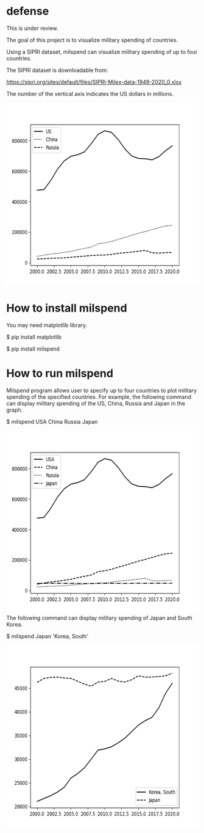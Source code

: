 # defense
This is under review.

The goal of this project is to visualize military spending of countries.

Using a SIPRI dataset, milspend can visualize military spending of up to four countries.

The SIPRI dataset is downloadable from:

https://sipri.org/sites/default/files/SIPRI-Milex-data-1949-2020_0.xlsx

The number of the vertical axis indicates the US dollars in millions.

<img src='https://github.com/ytakefuji/defense/raw/main/result.png' width=640 height=480>

# How to install milspend
You may need matplotlib library.

$ pip install matplotlib

$ pip install milspend

# How to run milspend
Milspend program allows user to specify up to four countries to plot military spending of the specified countries.
For example, the following command can display military spending of the US, China, Russia and Japan in the graph.

$ milspend USA China Russia Japan

<img src='https://github.com/ytakefuji/defense/raw/main/uscnrujp.png' height=480 width=640>
The following command can display military spending of Japan and South Korea.

$ milspend Japan 'Korea, South'

<img src='https://github.com/ytakefuji/defense/raw/main/koreajapan.png' height=480 width=640>

